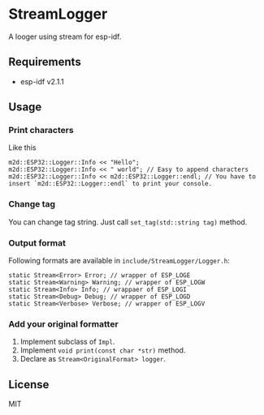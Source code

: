 # StreamLogger

A looger using stream for esp-idf.

## Requirements

- esp-idf v2.1.1

## Usage

### Print characters

Like this

```
m2d::ESP32::Logger::Info << "Hello";
m2d::ESP32::Logger::Info << " world"; // Easy to append characters
m2d::ESP32::Logger::Info << m2d::ESP32::Logger::endl; // You have to insert `m2d::ESP32::Logger::endl` to print your console.
```

### Change tag

You can change tag string.
Just call `set_tag(std::string tag)` method.

### Output format

Following formats are available in `include/StreamLogger/Logger.h`:

```
static Stream<Error> Error; // wrapper of ESP_LOGE
static Stream<Warning> Warning; // wrapper of ESP_LOGW
static Stream<Info> Info; // wrappaer of ESP_LOGI
static Stream<Debug> Debug; // wrapper of ESP_LOGD
static Stream<Verbose> Verbose; // wrapper of ESP_LOGV
```

### Add your original formatter

1. Implement subclass of `Impl`.
2. Implement `void print(const char *str)` method.
3. Declare as `Stream<OriginalFormat> logger`.

## License

MIT
